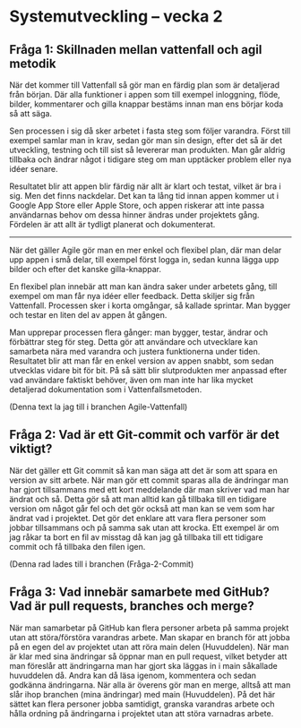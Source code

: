 # Systemutveckling – vecka 2

## Fråga 1: Skillnaden mellan vattenfall och agil metodik

När det kommer till Vattenfall så gör man en färdig plan som är detaljerad från början. Där alla funktioner i appen som till exempel inloggning, flöde, bilder, kommentarer och gilla knappar bestäms innan man ens börjar koda så att säga. 

Sen processen i sig då sker arbetet i fasta steg som följer varandra. Först till exempel samlar man in krav, sedan gör man sin design, efter det så är det utveckling, testning och till sist så levererar man produkten. Man går aldrig tillbaka och ändrar något i tidigare steg om man upptäcker problem eller nya idéer senare. 

Resultatet blir att appen blir färdig när allt är klart och testat, vilket är bra i sig. Men det finns nackdelar. Det kan ta lång tid innan appen kommer ut i Google App Store eller Apple Store, och appen riskerar att inte passa användarnas behov om dessa hinner ändras under projektets gång. Fördelen är att allt är tydligt planerat och dokumenterat.  

---

När det gäller Agile gör man en mer enkel och flexibel plan, där man delar upp appen i små delar, till exempel först logga in, sedan kunna lägga upp bilder och efter det kanske gilla-knappar. 

En flexibel plan innebär att man kan ändra saker under arbetets gång, till exempel om man får nya idéer eller feedback. Detta skiljer sig från Vattenfall. Processen sker i korta omgångar, så kallade sprintar. Man bygger och testar en liten del av appen åt gången. 

Man upprepar processen flera gånger: man bygger, testar, ändrar och förbättrar steg för steg. Detta gör att användare och utvecklare kan samarbeta nära med varandra och justera funktionerna under tiden. Resultatet blir att man får en enkel version av appen snabbt, som sedan utvecklas vidare bit för bit. På så sätt blir slutprodukten mer anpassad efter vad användare faktiskt behöver, även om man inte har lika mycket detaljerad dokumentation som i Vattenfallsmetoden.

(Denna text la jag till i branchen Agile-Vattenfall)

## Fråga 2: Vad är ett Git-commit och varför är det viktigt?

När det gäller ett Git commit så kan man säga att det är som att spara en version av sitt arbete. När man gör ett commit sparas alla de ändringar man har gjort tillsammans med ett kort meddelande där man skriver vad man har ändrat och så. Detta gör så att man alltid kan gå tillbaka till en tidigare version om något går fel och det gör också att man kan se vem som har ändrat vad i projektet. Det gör det enklare att vara flera personer som jobbar tillsammans och på samma sak utan att krocka. Ett exempel är om jag råkar ta bort en fil av misstag då kan jag gå tillbaka till ett tidigare commit och få tillbaka den filen igen.

(Denna rad lades till i branchen (Fråga-2-Commit)


## Fråga 3: Vad innebär samarbete med GitHub? Vad är pull requests, branches och merge?

När man samarbetar på GitHub kan flera personer arbeta på samma projekt utan att störa/förstöra varandras arbete. Man skapar en branch för att jobba på en egen del av projektet utan att röra main delen (Huvuddelen). När man är klar med sina ändringar så öppnar man en pull request, vilket betyder att man föreslår att ändringarna man har gjort ska läggas in i main såkallade huvuddelen då. Andra kan då läsa igenom, kommentera och sedan godkänna ändringarna. När alla är överens gör man en merge, alltså att man slår ihop branchen (mina ändringar) med main (Huvuddelen). På det här sättet kan flera personer jobba samtidigt, granska varandras arbete och hålla ordning på ändringarna i projektet utan att störa varnadras arbete.
